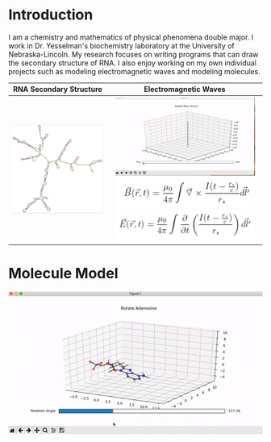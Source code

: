 # Introduction

<p>I am a chemistry and mathematics of physical phenomena double major. I work in Dr. Yesselman's biochemistry laboratory at the University of Nebraska-Lincoln. My research focuses on writing programs that can draw the secondary structure of RNA.  I also enjoy working on my own individual projects such as modeling electromagnetic waves and modeling molecules.<p>

RNA Secondary Structure             |  Electromagnetic Waves
:-------------------------:|:-------------------------:
<img width="500" alt="Rotate Adenosine" src="https://github.com/abatelaan2/abatelaan2/blob/main/COVID19%205'%20UTR.png">  |  <img width="278" alt="EM Fields Linear Current" src="https://github.com/abatelaan2/Electrodynamics-Retarded-Fields/blob/main/Videos/EM%20Field%20Linear%20Current.gif"> <img width="278" alt="B-field_Mathematical_Expression" src="https://github.com/abatelaan2/Electrodynamics-Retarded-Fields/blob/main/Images/B-field_Mathematical_Expression.png"> <img width="278" alt="E-field_Mathematical_Expression" src="https://github.com/abatelaan2/Electrodynamics-Retarded-Fields/blob/main/Images/E-field Mathematical Expression.png">

# Molecule Model
<img width="1000" alt="Rotate Adenosine" src="https://github.com/abatelaan2/molecule-model/blob/master/rotate_adenosine.gif">
